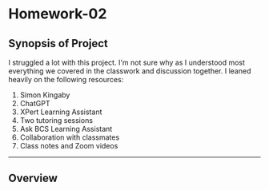 # Homework-02

## Synopsis of Project

I struggled a lot with this project. I'm not sure why as I understood most everything we covered in the classwork and discussion together. I leaned heavily on the following resources:

1. Simon Kingaby
2. ChatGPT
3. XPert Learning Assistant
4. Two tutoring sessions
5. Ask BCS Learning Assistant
6. Collaboration with classmates
7. Class notes and Zoom videos

___________________________________________________________________________________________

## Overview



